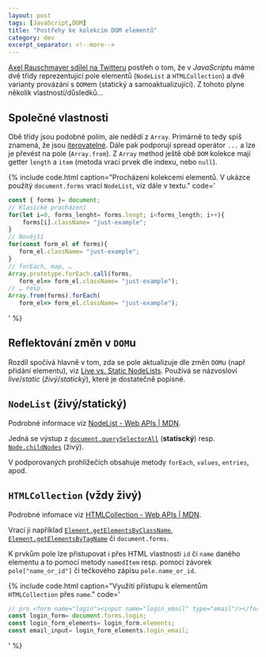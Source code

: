 ```yaml
---
layout: post
tags: [JavaScript,DOM]
title: "Postřehy ke kolekcím DOM elementů"
category: dev
excerpt_separator: <!--more-->
---
```


[Axel Rauschmayer sdílel na Twitteru](https://twitter.com/rauschma/status/1311717821131431938 "Odkaz na příspšvek na Twitteru") postřeh o tom, že v *JavaScript*u máme dvě třídy reprezentující pole elementů (`NodeList` a `HTMLCollection`) a dvě varianty provázání s `DOM`em (statický a samoaktualizující). Z tohoto plyne několik vlastností/důsledků…

<!--more-->

## Společné vlastnosti
Obě třídy jsou podobné polím, ale nedědí z `Array`. Primárně to tedy spíš znamená, že jsou [iterovatelné](https://developer.mozilla.org/en-US/docs/Web/JavaScript/Reference/Iteration_protocols "Dokumentace na MDN k 'Iteration protocol'"). Dále pak podporují spread operátor `...` a lze je převést na pole (`Array.from`). Z `Array` method ještě obě `DOM` kolekce mají getter `length` a `item` (metoda vrací prvek dle indexu, nebo `null`).

{% include code.html caption="Procházení kolekcemi elementů. V ukázce použitý `document.forms` vrací `NodeList`, viz dále v textu." code='
```JavaScript
const { forms }= document;
// Klasické procházení
for(let i=0, forms_lenght= forms.lengt; i<forms_length; i++){
    forms[i].className= "just-example";
}
// Novější
for(const form_el of forms){
   form_el.className= "just-example";
}
// forEach, map, …
Array.prototype.forEach.call(forms,
   form_el=> form_el.className= "just-example");
// … resp.
Array.from(forms).forEach(
   form_el=> form_el.className= "just-example");
```
' %}

## Reflektování změn v `DOM`u
Rozdíl spočívá hlavně v tom, zda se pole aktualizuje dle změn `DOM`u (např přidání elementu), viz [Live vs. Static NodeLists](https://developer.mozilla.org/en-US/docs/Web/API/NodeList#Live_vs._Static_NodeLists "Příslušná sekce v dokumentaci NodeList na MDN"). Používá se názvosloví *live*/*static* (*živý*/*statický*), které je dostatečně popisné.

## `NodeList` (živý/statický)
Podrobné informace viz [NodeList - Web APIs | MDN](https://developer.mozilla.org/en-US/docs/Web/API/NodeList).

Jedná se výstup z [`document.querySelectorAll`](https://developer.mozilla.org/en-US/docs/Web/API/Document/querySelectorAll "Dokumentace na MDN") (**statiscký**) resp. [`Node.childNodes`](https://developer.mozilla.org/en-US/docs/Web/API/Node/childNodes "Dokumentace na MDN") (živý).

V podporovaných prohlížečích obsahuje metody `forEach`, `values`, `entries`, apod.

## `HTMLCollection` (vždy živý)
Podrobné infomace viz [HTMLCollection - Web APIs | MDN](https://developer.mozilla.org/en-US/docs/Web/API/HTMLCollection).

Vrací ji například [`Element.getElementsByClassName`](https://developer.mozilla.org/en-US/docs/Web/API/Element/getElementsByClassName), [`Element.getElementsByTagName`](https://developer.mozilla.org/en-US/docs/Web/API/Element/getElementsByTagName) či `document.forms`.

K prvkům pole lze přistupovat i přes HTML vlastnosti `id` či `name` daného elementu a to pomocí metody `namedItem` resp. pomocí závorek `pole["name_or_id"]` či tečkového zápisu `pole.name_or_id`.

{% include code.html caption="Využití přístupu k elementům `HTMLCollection` přes `name`." code='
```JavaScript
// pro <form name="login"><input name="login_email" type="email"/></form>
const login_form= document.forms.login;
const login_form_elements= login_form.elements;
const email_input= login_form_elements.login_email;
```
' %}